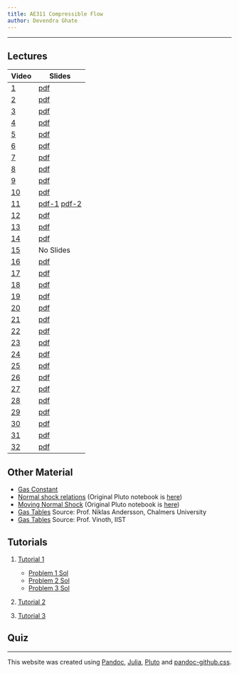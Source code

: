 ```yaml
---
title: AE311 Compressible Flow
author: Devendra Ghate
---
```


* * *

## Lectures

Video | Slides |
--------|-------|
[1](https://youtu.be/7UwNehUg_9o)|[pdf](./lectureSlides/L1.pdf) |
[2](https://youtu.be/4wZSpN_HO-4)|[pdf](./lectureSlides/L2.pdf) |
[3](https://youtu.be/HCQEvo3jeTU)|[pdf](./lectureSlides/L3.pdf) |
[4](https://youtu.be/wwlYF7sbubQ)|[pdf](./lectureSlides/L4.pdf) |
[5](https://youtu.be/4_JQxJJ09HE)|[pdf](./lectureSlides/L5.pdf) |
[6](https://youtu.be/G8dnuyquycs)|[pdf](./lectureSlides/L6.pdf) |
[7](https://youtu.be/dUnY5UMYH5U)|[pdf](./lectureSlides/L7.pdf) |
[8](https://youtu.be/oYAZK-n75Ps)|[pdf](./lectureSlides/L8.pdf) |
[9](https://youtu.be/HuFvBkJI_Js)|[pdf](./lectureSlides/L9.pdf) |
[10](https://youtu.be/ZFdirwfh9eA)|[pdf](./lectureSlides/L10.pdf) |
[11](https://youtu.be/VXYv_0wU05M)|[pdf-1](./lectureSlides/L11.pdf) [pdf-2](./lectureSlides/L11a.pdf)|
[12](https://youtu.be/et1hyF7MSEM)|[pdf](./lectureSlides/L12.pdf) |
[13](https://youtu.be/1iCjqXb2Mdc)|[pdf](./lectureSlides/L13.pdf) |
[14](https://youtu.be/Mo-gZJ2-HdI)|[pdf](./lectureSlides/L14.pdf) |
[15](https://youtu.be/5i6_cbh5iEE)| No Slides |
[16](https://youtu.be/0WVk6EVc_Os)| [pdf](./lectureSlides/L16.pdf) |
[17](https://youtu.be/nIuCVgpDsVU)| [pdf](./lectureSlides/L17.pdf) |
[18](https://youtu.be/pmhkCeangY8)| [pdf](./lectureSlides/L18.pdf) |
[19](https://youtu.be/H_00_C1HEAA)| [pdf](./lectureSlides/L19.pdf) |
[20](https://youtu.be/fTdopObwTy4)| [pdf](./lectureSlides/L20.pdf) |
[21](https://youtu.be/zySPVTOMnyw)| [pdf](./lectureSlides/L21.pdf) |
[22](https://youtu.be/-CutcWYtKCM)| [pdf](./lectureSlides/L22.pdf) |
[23](https://youtu.be/TQzbr1ti5_4)| [pdf](./lectureSlides/L23.pdf) |
[24](https://youtu.be/hRakLWE_HfU)| [pdf](./lectureSlides/L24.pdf) |
[25](https://youtu.be/WKMZJNVPdSk)| [pdf](./lectureSlides/L25.pdf) |
[26](https://youtu.be/LP-JgeW9VxE)| [pdf](./lectureSlides/L26.pdf) |
[27](https://youtu.be/bZScnUw3vAg)| [pdf](./lectureSlides/L27.pdf) |
[28](https://youtu.be/gpvTsyzVigI)| [pdf](./lectureSlides/L28.pdf) |
[29](https://youtu.be/Sgs1ZMQN4Es)| [pdf](./lectureSlides/L29.pdf) |
[30](https://youtu.be/Jfv-GVJScOE)| [pdf](./lectureSlides/L30.pdf) |
[31](https://youtu.be/prawZcmh_Hw)| [pdf](./lectureSlides/L31.pdf) |
[32](https://youtu.be/UcQWPJPr10o)| [pdf](./lectureSlides/L32.pdf) |

## Other Material

- [Gas Constant](./extra/gasConstant.html)
- [Normal shock relations](./extra/normalShock.html) (Original Pluto notebook is [here](./extra/normalShock.jl))
- [Moving Normal Shock](./extra/movingNormalShock.html) (Original Pluto notebook is [here](./extra/movingNormalShock.jl))
- [Gas Tables](http://www.tfd.chalmers.se/~nian/courses/compflow/docs/Formulas%20Tables%20and%20Graphs.pdf) Source: Prof. Niklas Andersson, Chalmers University
- [Gas Tables](https://www.iist.ac.in/sites/default/files/people/IN12177/Gas%20tables_v2.pdf) Source: Prof. Vinoth, IIST

## Tutorials

1. [Tutorial 1](./extra/tutorial1.html)
   - [Problem 1 Sol](./extra/tut1-1.html)
   - [Problem 2 Sol](extra/tut1-2.html)
   - [Problem 3 Sol](extra/tut1-3.html)

2. [Tutorial 2](./extra/tutorial2.html)

3. [Tutorial 3](./extra/tutorial3.html)

## Quiz

<!--- [Quiz 2 Solution](./extra/quiz2Sol.html)-->

* * *
This website was created using [Pandoc](https://www.pandoc.org]), [Julia](https://www.julialang.org), [Pluto](https://github.com/fonsp/Pluto.jl) and [pandoc-github.css](https://gist.github.com/dashed/6714393).

